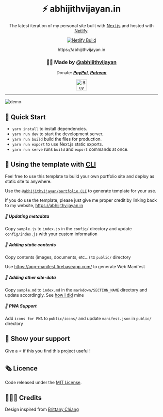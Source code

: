 <h1 align="center">⚡️  abhijithvijayan.in</h1>
<p align="center">The latest iteration of my personal site built with <a target="_blank" rel="nofollow noopener noreferrer" href="https://nextjs.org/">Next.js</a> and hosted with <a href="https://www.netlify.com/" rel="nofollow noopener noreferrer">Netlify</a>.</p>

<div align="center">
  <a href="https://app.netlify.com/sites/abhijithvijayan/deploys">
    <img src="https://api.netlify.com/api/v1/badges/3df0faa6-696c-4738-8802-45cdceb85716/deploy-status" alt="Netlify Build" />
  </a>
</div>

<p align="center">https://abhijithvijayan.in</p>
<h3 align="center">🙋‍♂️ Made by <a href="https://twitter.com/_abhijithv">@abhijithvijayan</a></h3>
<p align="center">
  Donate:
  <a href="https://www.paypal.me/iamabhijithvijayan" target='_blank'><i><b>PayPal</b></i></a>,
  <a href="https://www.patreon.com/abhijithvijayan" target='_blank'><i><b>Patreon</b></i></a>
</p>
<p align="center">
  <a href='https://www.buymeacoffee.com/abhijithvijayan' target='_blank'>
    <img height='36' style='border:0px;height:36px;' src='https://bmc-cdn.nyc3.digitaloceanspaces.com/BMC-button-images/custom_images/orange_img.png' border='0' alt='Buy Me a Coffee' />
  </a>
</p>

<hr />

![demo](https://raw.githubusercontent.com/abhijithvijayan/abhijithvijayan.in/master/public/images/screenshot.png)

## 🚀 Quick Start

- `yarn install` to install dependencies.
- `yarn run dev` to start the development server.
- `yarn run build` build the files for production.
- `yarn run export` to use Next.js static exports.
- `yarn run serve` runs `build` and `export` commands at once.

## 🚨 Using the template with [CLI](https://github.com/abhijithvijayan/portfolio-cli)

Feel free to use this template to build your own portfolio site and deploy as static site to anywhere.

Use the [`@abhijithvijayan/portfolio CLI`](https://github.com/abhijithvijayan/portfolio-cli) to generate template for your use.

If you do use the template, please just give me proper credit by linking back to my website, https://abhijithvijayan.in
<br />

##### 🌟 Updating metadata

Copy `sample.js` to `index.js` in the `config/` directory and update `config/index.js` with your custom information

##### 🌟 Adding static contents

Copy contents (images, documents, etc...) to `public/` directory

Use https://app-manifest.firebaseapp.com/ to generate Web Manifest

##### 🌟 Adding other site-data

Copy `sample.md` to `index.md` in the `markdown/SECTION_NAME` directory and update accordingly. See [how I did](https://github.com/abhijithvijayan/abhijithvijayan.in/tree/master/markdown) mine

##### 🌟 PWA Support

Add `icons for PWA` to `public/icons/` and update `manifest.json` in `public/` directory

## 🖤 Show your support

Give a ⭐ if this you find this project useful!

## 🗞 Licence

Code released under the [MIT License](LICENSE).

## 👩🏾‍🔬 Credits

Design inspired from [Brittany Chiang](https://github.com/bchiang7)
